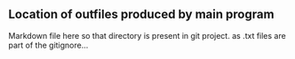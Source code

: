 Location of outfiles produced by main program
----------------------------------------------------------------
Markdown file here so that directory is present in git project.
as .txt files are part of the gitignore...
